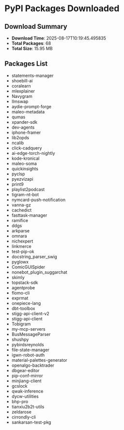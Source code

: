 # PyPI Packages Downloaded

## Download Summary
- **Download Time**: 2025-08-17T10:19:45.495835
- **Total Packages**: 68
- **Total Size**: 15.95 MB

## Packages List
- statements-manager
- shoebill-ai
- coralearn
- mlexplainer
- Navygram
- llmswap
- aydie-prompt-forge
- maleo-metadata
- qumas
- xpander-sdk
- dev-agents
- iphone-framer
- lib2opds
- ncalib
- click-cadquery
- ai-edge-torch-nightly
- kode-kronical
- maleo-soma
- quickinsights
- pyclsp
- pyezvizapi
- print9
- playlist2podcast
- tigram-nt-bot
- nymcard-push-notification
- vanna-gz
- cachedict
- fasttask-manager
- ramifice
- ddgs
- arkparse
- omnara
- nichexpert
- linkmerce
- test-pip-ok
- docstring_parser_swig
- pyglowx
- ComicGUISpider
- nonebot_plugin_suggarchat
- skimly
- topstack-sdk
- agentprobe
- flomo-cli
- exprmat
- onepiece-lang
- dbt-toolbox
- stigg-api-client-v2
- stigg-api-client
- Tobigram
- my-mcp-servers
- BusMessageParser
- shushpy
- pybirdsreynolds
- file-state-manager
- igwn-robot-auth
- material-palettes-generator
- openalgo-backtrader
- dbgear-editor
- pip-conf-mirror
- minjiang-client
- gcslock
- qwak-inference
- dycw-utilities
- bhp-pro
- tianxiu2b2t-utils
- zeldarose
- cirrondly-cli
- sankarsan-test-pkg
